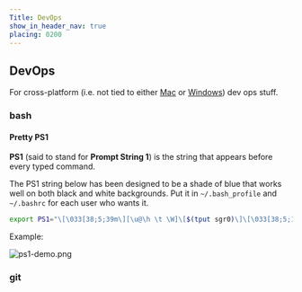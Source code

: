 ```yaml
---
Title: DevOps
show_in_header_nav: true
placing: 0200
---
```


## DevOps

For cross-platform (i.e. not tied to either [Mac](?mac) or [Windows](?windows)) dev ops stuff.

### bash

#### Pretty PS1

**PS1** (said to stand for **Prompt String 1**) is the string that appears before every typed command.

The PS1 string below has been designed to be a shade of blue that works well on both black and white backgrounds. Put it in `~/.bash_profile` and `~/.bashrc` for each user who wants it.

```bash
export PS1="\[\033[38;5;39m\][\u@\h \t \W]\[$(tput sgr0)\]\[\033[38;5;15m\] \[$(tput sgr0)\]"
```

Example:

![ps1-demo.png](%base_url%/assets/images/ps1-demo.png)

### git